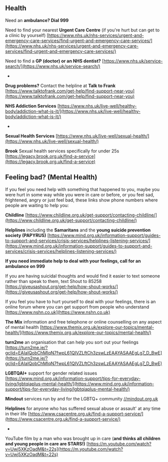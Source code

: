 
## Health


Need an **ambulance?  Dial 999**


Need to find your nearest **Urgent Care Centre** (if you're hurt but can get to a clinic by yourself)
[https://www.nhs.uk/nhs-services/urgent-and-emergency-care-services/find-urgent-and-emergency-care-services/](https://www.nhs.uk/nhs-services/urgent-and-emergency-care-services/find-urgent-and-emergency-care-services/)

Need to find a **GP (doctor) or an NHS dentist?** [https://www.nhs.uk/service-search/](https://www.nhs.uk/service-search/)



*


**Drug problems?**
Contact the helpline at **Talk to Frank** [https://www.talktofrank.com/get-help/find-support-near-you](https://www.talktofrank.com/get-help/find-support-near-you)
   

**NHS Addiction Services** 
[https://www.nhs.uk/live-well/healthy-body/addiction-what-is-it/](https://www.nhs.uk/live-well/healthy-body/addiction-what-is-it/)


*


**Sexual Health Services** 
[https://www.nhs.uk/live-well/sexual-health/](https://www.nhs.uk/live-well/sexual-health/)


**Brook** Sexual health services specifically for under 25s  [https://legacy.brook.org.uk/find-a-service](https://legacy.brook.org.uk/find-a-service)
     
 
 
 
 

## Feeling bad? (Mental Health)
If you feel you need help with something that happened to you, maybe you were hurt in some way while you were in care or before, or you feel sad, frightened, angry or just feel bad, these links show phone numbers where people are waiting to help you:


**Childline**  [https://www.childline.org.uk/get-support/contacting-childline/](https://www.childline.org.uk/get-support/contacting-childline/)


**Helplines** including the **Samaritans** and the **young suicide prevention society (PAPYRUS)**
[https://www.mind.org.uk/information-support/guides-to-support-and-services/crisis-services/helplines-listening-services/](https://www.mind.org.uk/information-support/guides-to-support-and-services/crisis-services/helplines-listening-services/)

**If you need immediate help to deal with your feelings, call for an ambulance on 999** 

If you are having suicidal thoughts and would find it easier to text someone rather than speak to them, text Shout to 85258
[https://giveusashout.org/get-help/how-shout-works/](https://giveusashout.org/get-help/how-shout-works/)


If you feel you have to hurt yourself to deal with your feelings, there is an online forum where you can get support from people who understand  [https://www.nshn.co.uk](https://www.nshn.co.uk)


**The Mix** information and free telephone or online counselling on any aspect of mental health [https://www.themix.org.uk/explore-our-topics/mental-health/](https://www.themix.org.uk/explore-our-topics/mental-health/)



**turn2me** an organisation that can help you sort out your feelings
[https://turn2me.ie/?gclid=EAIaIQobChMIqN7fwpL61QIVZLftCh3zswLzEAAYASAAEgLg7_D_BwE](https://turn2me.ie/?gclid=EAIaIQobChMIqN7fwpL61QIVZLftCh3zswLzEAAYASAAEgLg7_D_BwE)


**LGBTQAI+** support for gender related issues
[https://www.mind.org.uk/information-support/tips-for-everyday-living/lgbtqiaplus-mental-health/](https://www.mind.org.uk/information-support/tips-for-everyday-living/lgbtqiaplus-mental-health/)

**Mindout** services run by and for the LGBTQ+ community
[//mindout.org.uk](https://mindout.org.uk)


**Helplines** for anyone who has suffered sexual abuse or assault' at any time in their life
[https://www.csacentre.org.uk/find-a-support-service/](https://www.csacentre.org.uk/find-a-support-service/) 


*


 YouTube film by a man who was brought up in care (**and thinks all children and young people in care are STARS!)**
[https://m.youtube.com/watch?v=Uwj5XKzOadM&t=22s](https://m.youtube.com/watch?v=Uwj5XKzOadM&t=22s)
